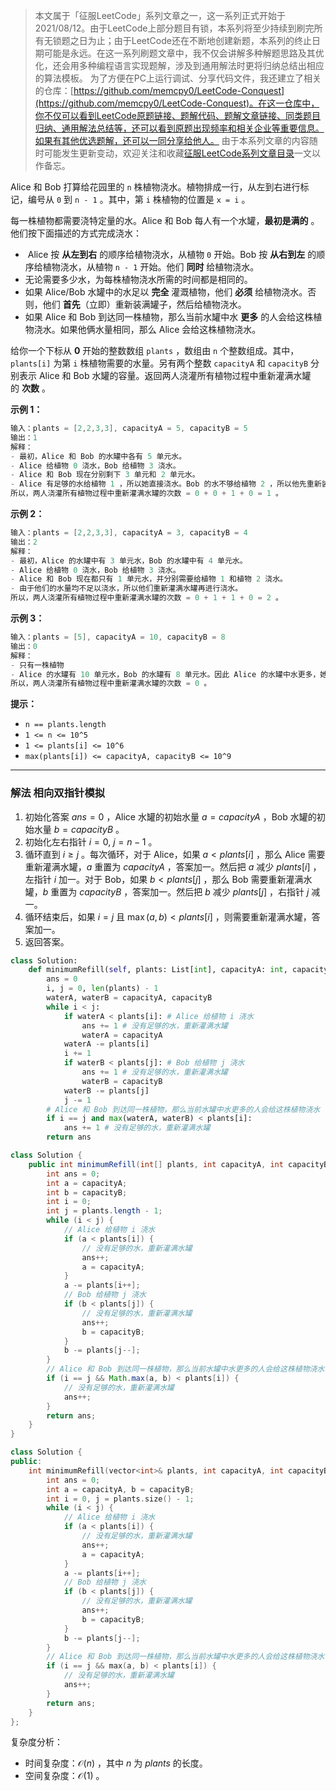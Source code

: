 > 本文属于「征服LeetCode」系列文章之一，这一系列正式开始于2021/08/12。由于LeetCode上部分题目有锁，本系列将至少持续到刷完所有无锁题之日为止；由于LeetCode还在不断地创建新题，本系列的终止日期可能是永远。在这一系列刷题文章中，我不仅会讲解多种解题思路及其优化，还会用多种编程语言实现题解，涉及到通用解法时更将归纳总结出相应的算法模板。
> <b></b>
> 为了方便在PC上运行调试、分享代码文件，我还建立了相关的仓库：[https://github.com/memcpy0/LeetCode-Conquest](https://github.com/memcpy0/LeetCode-Conquest)。在这一仓库中，你不仅可以看到LeetCode原题链接、题解代码、题解文章链接、同类题目归纳、通用解法总结等，还可以看到原题出现频率和相关企业等重要信息。如果有其他优选题解，还可以一同分享给他人。
> <b></b>
> 由于本系列文章的内容随时可能发生更新变动，欢迎关注和收藏[征服LeetCode系列文章目录](https://memcpy0.blog.csdn.net/article/details/119656559)一文以作备忘。

Alice 和 Bob 打算给花园里的 `n` 株植物浇水。植物排成一行，从左到右进行标记，编号从 `0` 到 `n - 1` 。其中，第 `i` 株植物的位置是 `x = i` 。

每一株植物都需要浇特定量的水。Alice 和 Bob 每人有一个水罐，**最初是满的** 。他们按下面描述的方式完成浇水：
-  Alice 按 **从左到右** 的顺序给植物浇水，从植物 `0` 开始。Bob 按 **从右到左** 的顺序给植物浇水，从植物 `n - 1` 开始。他们 **同时** 给植物浇水。
- 无论需要多少水，为每株植物浇水所需的时间都是相同的。
- 如果 Alice/Bob 水罐中的水足以 **完全** 灌溉植物，他们 **必须** 给植物浇水。否则，他们 **首先**（立即）重新装满罐子，然后给植物浇水。
- 如果 Alice 和 Bob 到达同一株植物，那么当前水罐中水 **更多** 的人会给这株植物浇水。如果他俩水量相同，那么 Alice 会给这株植物浇水。

给你一个下标从 **0** 开始的整数数组 `plants` ，数组由 `n` 个整数组成。其中，`plants[i]` 为第 `i` 株植物需要的水量。另有两个整数 `capacityA` 和 `capacityB` 分别表示 Alice 和 Bob 水罐的容量。返回两人浇灌所有植物过程中重新灌满水罐的 **次数** 。

**示例 1：**
```java
输入：plants = [2,2,3,3], capacityA = 5, capacityB = 5
输出：1
解释：
- 最初，Alice 和 Bob 的水罐中各有 5 单元水。
- Alice 给植物 0 浇水，Bob 给植物 3 浇水。
- Alice 和 Bob 现在分别剩下 3 单元和 2 单元水。
- Alice 有足够的水给植物 1 ，所以她直接浇水。Bob 的水不够给植物 2 ，所以他先重新装满水，再浇水。
所以，两人浇灌所有植物过程中重新灌满水罐的次数 = 0 + 0 + 1 + 0 = 1 。
```
**示例 2：**
```java
输入：plants = [2,2,3,3], capacityA = 3, capacityB = 4
输出：2
解释：
- 最初，Alice 的水罐中有 3 单元水，Bob 的水罐中有 4 单元水。
- Alice 给植物 0 浇水，Bob 给植物 3 浇水。
- Alice 和 Bob 现在都只有 1 单元水，并分别需要给植物 1 和植物 2 浇水。
- 由于他们的水量均不足以浇水，所以他们重新灌满水罐再进行浇水。
所以，两人浇灌所有植物过程中重新灌满水罐的次数 = 0 + 1 + 1 + 0 = 2 。
```
**示例 3：**
```java
输入：plants = [5], capacityA = 10, capacityB = 8
输出：0
解释：
- 只有一株植物
- Alice 的水罐有 10 单元水，Bob 的水罐有 8 单元水。因此 Alice 的水罐中水更多，她会给这株植物浇水。
所以，两人浇灌所有植物过程中重新灌满水罐的次数 = 0 。
```
**提示：**
- `n == plants.length`
- `1 <= n <= 10^5`
- `1 <= plants[i] <= 10^6`
- `max(plants[i]) <= capacityA, capacityB <= 10^9`

---
### 解法 相向双指针模拟
1. 初始化答案 $\textit{ans}=0$ ，Alice 水罐的初始水量 $a = \textit{capacityA}$ ，Bob 水罐的初始水量 $b = \textit{capacityB}$ 。
2. 初始化左右指针 $i=0,\ j=n-1$ 。
3. 循环直到 $i≥j$ 。每次循环，对于 Alice，如果 $a < \textit{plants}[i]$ ，那么 Alice 需要重新灌满水罐，$a$ 重置为 $\textit{capacityA}$ ，答案加一。然后把 $a$ 减少 $plants[i]$ ，左指针 $i$ 加一。对于 Bob，如果 $b<plants[j]$ ，那么 Bob 需要重新灌满水罐，$b$ 重置为 $\textit{capacityB}$ ，答案加一。然后把 $b$ 减少 $plants[j]$ ，右指针 $j$ 减一。
4. 循环结束后，如果 $i=j$ 且 $\max(a,b) < \textit{plants}[i]$ ，则需要重新灌满水罐，答案加一。
5. 返回答案。

```python
class Solution:
    def minimumRefill(self, plants: List[int], capacityA: int, capacityB: int) -> int:
        ans = 0
        i, j = 0, len(plants) - 1
        waterA, waterB = capacityA, capacityB
        while i < j:
            if waterA < plants[i]: # Alice 给植物 i 浇水
                ans += 1 # 没有足够的水，重新灌满水罐
                waterA = capacityA
            waterA -= plants[i]
            i += 1
            if waterB < plants[j]: # Bob 给植物 j 浇水
                ans += 1 # 没有足够的水，重新灌满水罐
                waterB = capacityB
            waterB -= plants[j]
            j -= 1
        # Alice 和 Bob 到达同一株植物，那么当前水罐中水更多的人会给这株植物浇水
        if i == j and max(waterA, waterB) < plants[i]:
            ans += 1 # 没有足够的水，重新灌满水罐
        return ans
```
```java
class Solution {
    public int minimumRefill(int[] plants, int capacityA, int capacityB) {
        int ans = 0;
        int a = capacityA;
        int b = capacityB;
        int i = 0;
        int j = plants.length - 1;
        while (i < j) {
            // Alice 给植物 i 浇水
            if (a < plants[i]) {
                // 没有足够的水，重新灌满水罐
                ans++;
                a = capacityA;
            }
            a -= plants[i++];
            // Bob 给植物 j 浇水
            if (b < plants[j]) {
                // 没有足够的水，重新灌满水罐
                ans++;
                b = capacityB;
            }
            b -= plants[j--];
        }
        // Alice 和 Bob 到达同一株植物，那么当前水罐中水更多的人会给这株植物浇水
        if (i == j && Math.max(a, b) < plants[i]) {
            // 没有足够的水，重新灌满水罐
            ans++;
        }
        return ans;
    }
}
```
```cpp
class Solution {
public:
    int minimumRefill(vector<int>& plants, int capacityA, int capacityB) {
        int ans = 0;
        int a = capacityA, b = capacityB;
        int i = 0, j = plants.size() - 1;
        while (i < j) {
            // Alice 给植物 i 浇水
            if (a < plants[i]) {
                // 没有足够的水，重新灌满水罐
                ans++;
                a = capacityA;
            }
            a -= plants[i++];
            // Bob 给植物 j 浇水
            if (b < plants[j]) {
                // 没有足够的水，重新灌满水罐
                ans++;
                b = capacityB;
            }
            b -= plants[j--];
        }
        // Alice 和 Bob 到达同一株植物，那么当前水罐中水更多的人会给这株植物浇水
        if (i == j && max(a, b) < plants[i]) {
            // 没有足够的水，重新灌满水罐
            ans++;
        }
        return ans;
    }
};
```
复杂度分析：
- 时间复杂度：$\mathcal{O}(n)$ ，其中 $n$ 为 $\textit{plants}$ 的长度。
- 空间复杂度：$\mathcal{O}(1)$ 。